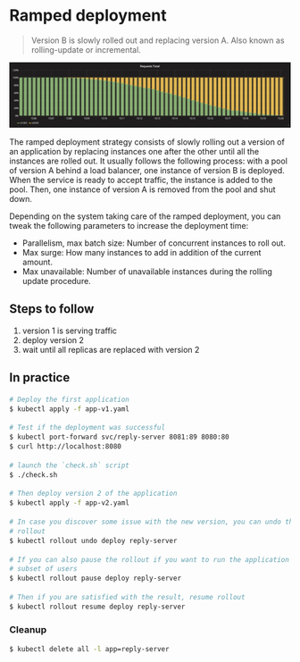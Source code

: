 Ramped deployment
=================

> Version B is slowly rolled out and replacing version A. Also known as
rolling-update or incremental.

![kubernetes ramped deployment](grafana-ramped.png)

The ramped deployment strategy consists of slowly rolling out a version of an
application by replacing instances one after the other until all the instances
are rolled out. It usually follows the following process: with a pool of version
A behind a load balancer, one instance of version B is deployed. When the
service is ready to accept traffic, the instance is added to the pool. Then, one
instance of version A is removed from the pool and shut down.

Depending on the system taking care of the ramped deployment, you can tweak the
following parameters to increase the deployment time:

- Parallelism, max batch size: Number of concurrent instances to roll out.
- Max surge: How many instances to add in addition of the current amount.
- Max unavailable: Number of unavailable instances during the rolling update
  procedure.

## Steps to follow

1. version 1 is serving traffic
1. deploy version 2
1. wait until all replicas are replaced with version 2

## In practice

```bash
# Deploy the first application
$ kubectl apply -f app-v1.yaml

# Test if the deployment was successful
$ kubectl port-forward svc/reply-server 8081:89 8080:80
$ curl http://localhost:8080

# launch the `check.sh` script
$ ./check.sh

# Then deploy version 2 of the application
$ kubectl apply -f app-v2.yaml

# In case you discover some issue with the new version, you can undo the
# rollout
$ kubectl rollout undo deploy reply-server

# If you can also pause the rollout if you want to run the application for a
# subset of users
$ kubectl rollout pause deploy reply-server

# Then if you are satisfied with the result, resume rollout
$ kubectl rollout resume deploy reply-server
```

### Cleanup

```bash
$ kubectl delete all -l app=reply-server
```
